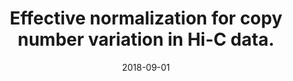 ---
title: "Effective normalization for copy number variation in Hi-C data."
collection: publications
permalink: /publications/2018-09-01-Effective-normalization-for-copy-number-variation-in-Hi-C-data
date: 2018-09-01
paperurl: 'https://doi.org/10.1186/s12859-018-2256-5'
code: 'https://github.com/nservant/cancer-hic-norm'
citation: 'N.&nbsp;Servant, N.&nbsp;Varoquaux, E.&nbsp;Heard, E.&nbsp;Barillot, &amp; J.-P. Vert.
Effective normalization for copy number variation in <span class="bibtex-protected">Hi-C</span> data.
<em>BMC Bioinform.</em>, 19:313, 2018.'
---